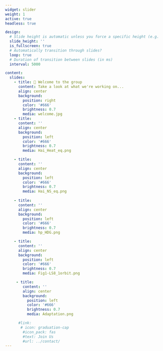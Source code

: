 ```yaml
---
widget: slider
weight: 1
active: true
headless: true

design:
  # Slide height is automatic unless you force a specific height (e.g. '400px')
  slide_height: ''
  is_fullscreen: true
  # Automatically transition through slides?
  loop: true
  # Duration of transition between slides (in ms)
  interval: 5000

content:
  slides:
    - title: 👋 Welcome to the group
      content: Take a look at what we're working on...
      align: center
      background:
        position: right
        color: '#666'
        brightness: 0.7
        media: welcome.jpg
    - title: 
      content: ''
      align: center
      background:
        position: left
        color: '#666'
        brightness: 0.7
        media: Hai_Heat_eq.png

    - title: 
      content: ''
      align: center
      background:
        position: left
        color: '#666'
        brightness: 0.7
        media: Hai_NS_eq.png
        
    - title: 
      content: ''
      align: center
      background:
        position: left
        color: '#666'
        brightness: 0.7
        media: hp_HDG.png

    - title: 
      content: ''
      align: center
      background:
        position: left
        color: '#666'
        brightness: 0.7
        media: Fig1-LS8_1orbit.png

     - title: 
        content: ''
        align: center
        background:
          position: left
          color: '#666'
          brightness: 0.7
          media: Adaptation.png  

      #link:
       # icon: graduation-cap
        #icon_pack: fas
        #text: Join Us
        #url: ../contact/
---
```

